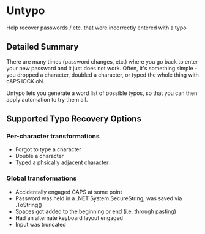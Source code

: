 # Untypo
Help recover passwords / etc. that were incorrectly entered with a typo

## Detailed Summary
There are many times (password changes, etc.) where you go back to enter your new password and it just does not work. Often, it's something simple - you dropped a character, doubled a character, or typed the whole thing with cAPS lOCK oN.

Untypo lets you generate a word list of possible typos, so that you can then apply automation to try them all.

## Supported Typo Recovery Options

### Per-character transformations
- Forgot to type a character
- Double a character
- Typed a phsically adjacent character 

### Global transformations
- Accidentally engaged CAPS at some point
- Password was held in a .NET System.SecureString, was saved via .ToString()
- Spaces got added to the beginning or end (i.e. through pasting)
- Had an alternate keyboard layout engaged
- Input was truncated
